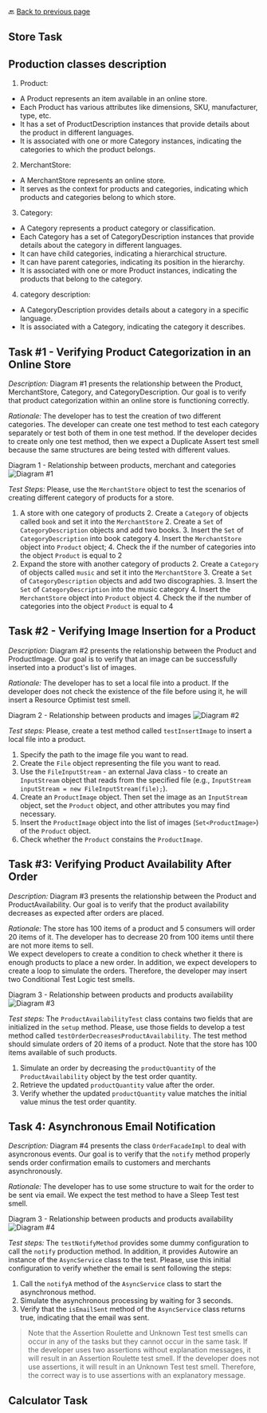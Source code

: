 🔙 <a href="README.md">Back to previous page</a> 


<p align="center">
 <h2>Store Task</h2>
</p>

## Production classes description

1) Product:
- A Product represents an item available in an online store. 
- Each Product has various attributes like dimensions, SKU, manufacturer, type, etc. 
- It has a set of ProductDescription instances that provide details about the product in different languages. 
- It is associated with one or more Category instances, indicating the categories to which the product belongs. 

2) MerchantStore:
- A MerchantStore represents an online store. 
- It serves as the context for products and categories, indicating which products and categories belong to which store.

3) Category:
- A Category represents a product category or classification.
- Each Category has a set of CategoryDescription instances that provide details about the category in different languages.
- It can have child categories, indicating a hierarchical structure.
- It can have parent categories, indicating its position in the hierarchy.
- It is associated with one or more Product instances, indicating the products that belong to the category.

4) category description:
- A CategoryDescription provides details about a category in a specific language.
- It is associated with a Category, indicating the category it describes.




## Task #1 - Verifying Product Categorization in an Online Store

*Description:* 
Diagram #1 presents the relationship between the Product, MerchantStore, Category, and CategoryDescription.
Our goal is to verify that product categorization within an online store is functioning correctly.

*Rationale:* The developer has to test the creation of two different categories. The developer can create one test method to test each category separately or test both of them in one test method.
If the developer decides to create only one test method, then we expect a Duplicate Assert test smell because the same structures are being tested with different values. 

Diagram 1 - Relationship between products, merchant and categories ![Diagram #1](Store-Task1.png)

*Test Steps:*
Please, use the `MerchantStore` object to test the scenarios of creating different category of products for a store. 
1. A store with one category of products
   2. Create a `Category` of objects called `book` and set it into the `MerchantStore`
   2. Create a `Set` of `CategoryDescription` objects and add two books. 
   3. Insert the `Set` of `CategoryDescription` into book category 
   4. Insert the `MerchantStore` object into `Product` object; 
   4. Check the if the number of categories into the object `Product` is equal to 2
1. Expand the store with another category of products 
   2. Create a `Category` of objects called `music` and set it into the `MerchantStore`
   3. Create a `Set` of `CategoryDescription` objects and add two discographies.
   3. Insert the `Set` of `CategoryDescription` into the music category 
   4. Insert the `MerchantStore` object into `Product` object
   4. Check the if the number of categories into the object `Product` is equal to 4
   
## Task #2 - Verifying Image Insertion for a Product

*Description:*
Diagram #2 presents the relationship between the Product and ProductImage.
Our goal is to verify that an image can be successfully inserted into a product's list of images.

*Rationale:* The developer has to set a local file into a product. 
If the developer does not check the existence of the file before using it, he will insert a Resource Optimist test smell.

Diagram 2 - Relationship between products and images ![Diagram #2](Store-Task2.png)

*Test steps:*
Please, create a test method called `testInsertImage` to insert a local file into a product.
1. Specify the path to the image file you want to read.  
2. Create the `File` object representing the file you want to read.
3. Use the `FileInputStream` - an external Java class - to create an `InputStream` object that reads from the specified file (e.g., `InputStream inputStream = new FileInputStream(file);`).
4. Create an `ProductImage` object. Then set the image as an `InputStream` object, set the `Product` object, and other attributes you may find necessary.
5. Insert the `ProductImage` object into the list of images (`Set<ProductImage>`) of the `Product` object.
6. Check whether the `Product` constains the `ProductImage`.  


## Task #3: Verifying Product Availability After Order

*Description:*
Diagram #3 presents the relationship between the Product and ProductAvailability.
Our goal is to verify that the product availability decreases as expected after orders are placed.

*Rationale:* The store has 100 items of a product and 5 consumers will order 20 items of it. The developer has to decrease 20 from 100 items until there are not more items to sell.  
We expect developers to create a condition to check whether it there is enough products to place a new order. 
In addition, we expect developers to create a loop to simulate the orders. Therefore, the developer may insert two Conditional Test Logic test smells. 

Diagram 3 - Relationship between products and products availability ![Diagram #3](Store-Task3.png)

*Test steps:*
The `ProductAvailabilityTest` class contains two fields that are initialized in the `setup` method. 
Please, use those fields to develop a test method called `testOrderDecreasesProductAvailability`. The test method should simulate orders of 20 items of a product. 
Note that the store has 100 items available of such products.
1. Simulate an order by decreasing the `productQuantity` of the `ProductAvailability` object by the test order quantity.
2. Retrieve the updated `productQuantity` value after the order.
3. Verify whether the updated `productQuantity` value matches the initial value minus the test order quantity.

## Task 4: Asynchronous Email Notification

*Description:*
Diagram #4 presents the class `OrderFacadeImpl` to deal with asyncronous events.
Our goal is to verify that the `notify` method properly sends order confirmation emails to customers and merchants asynchronously.

*Rationale:* The developer has to use some structure to wait for the order to be sent via email.
We expect the test method to have a Sleep Test test smell.

Diagram 3 - Relationship between products and products availability ![Diagram #4](Store-Task4.png)

*Test steps:*
The `testNotifyMethod` provides some dummy configuration to call the `notify` production method. 
In addition, it provides Autowire an instance of the `AsyncService` class to the test.
Please, use this initial configuration to verify whether the email is sent following the steps:
1. Call the `notifyA` method of the `AsyncService` class to start the asynchronous method.
2. Simulate the asynchronous processing by waiting for 3 seconds.
3. Verify that the `isEmailSent` method of the `AsyncService` class returns true, indicating that the email was sent.


> Note that the Assertion Roulette and Unknown Test test smells can occur in any of the tasks but they cannot occur in the same task. 
> If the developer uses two assertions without explanation messages, it will result in an Assertion Roulette test smell.
> If the developer does not use assertions, it will result in an Unknown Test test smell.
> Therefore, the correct way is to use assertions with an explanatory message.

<p align="center">
 <h2>Calculator Task</h2>
</p>

